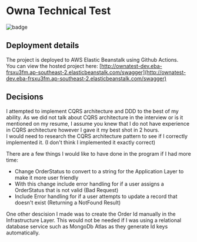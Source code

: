 # Owna Technical Test
![badge](https://github.com/samofwise/OwnaTechnical/actions/workflows/actions.yml/badge.svg)
  
## Deployment details
The project is deployed to AWS Elastic Beanstalk using Github Actions.\
You can view the hosted project here: [http://ownatest-dev.eba-frsxu3fm.ap-southeast-2.elasticbeanstalk.com/swagger](http://ownatest-dev.eba-frsxu3fm.ap-southeast-2.elasticbeanstalk.com/swagger)

## Decisions
I attempted to implement CQRS architecture and DDD to the best of my ability. As we did not talk about CQRS architecture in the interview or is it mentioned on my resume, I assume you knew that I do not have experience in CQRS architecture however I gave it my best shot in 2 hours.\
I would need to research the CQRS architecture pattern to see if I correctly implemented it. (I don't think I implemented it exactly correct)

There are a few things I would like to have done in the program if I had more time:

- Change OrderStatus to convert to a string for the Application Layer to make it more user friendly
- With this change include error handling for if a user assigns a OrderStatus that is not valid (Bad Request)
- Include Error handling for if a user attempts to update a record that doesn't exist (Returning a NotFound Result)

One other descision I made was to create the Order Id manually in the Infrastructure Layer. This would not be needed if I was using a relational database service such as MongoDb Atlas as they generate Id keys automatically.
